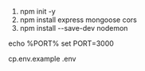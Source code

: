 1. npm init -y
2. npm install express mongoose cors
3. npm install --save-dev nodemon

echo %PORT%
set PORT=3000

cp.env.example .env